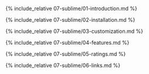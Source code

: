 {% include_relative 07-sublime/01-introduction.md %}

{% include_relative 07-sublime/02-installation.md %}

{% include_relative 07-sublime/03-customization.md %}

{% include_relative 07-sublime/04-features.md %}

{% include_relative 07-sublime/05-ratings.md %}

{% include_relative 07-sublime/06-links.md %}
